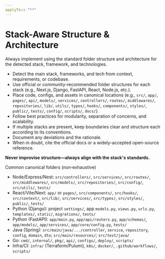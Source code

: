```yaml
---
applyTo:: "**"
---
```


# Stack-Aware Structure & Architecture

Always implement using the standard folder structure and architecture for the detected stack, framework, and technologies.

- Detect the main stack, frameworks, and tech from context, requirements, or codebase.
- Use official or community-recommended folder structures for each stack (e.g., Next.js, Django, FastAPI, React, Node.js, etc.).
- Place code, configs, and assets in canonical locations (e.g., `src/`, `app/`, `pages/`, `api/`, `models/`, `services/`, `controllers/`, `routes/`, `middlewares/`, `repositories/`, `lib/`, `utils/`, `types/`, `hooks/`, `components/`, `styles/`, `public/`, `tests/`, `config/`, `scripts/`, `docs/`).
- Follow best practices for modularity, separation of concerns, and scalability.
- If multiple stacks are present, keep boundaries clear and structure each according to its conventions.
- Document any deviations and the rationale.
- When in doubt, cite the official docs or a widely-accepted open-source reference.

**Never improvise structure—always align with the stack's standards.**

Common canonical folders (non‑exhaustive)
- Node/Express/Nest: `src/controllers/`, `src/services/`, `src/routes/`, `src/middlewares/`, `src/models/`, `src/repositories/`, `src/config/`, `src/utils/`, `tests/`
- React/Vite/Next: `app/` or `pages/`, `src/components/`, `src/hooks/`, `src/context/`, `src/lib/`, `src/services/`, `src/types/`, `src/styles/`, `public/`, `tests/`
- Python (Django): project `settings/`, app `models.py`, `views.py`, `urls.py`, `templates/`, `static/`, `migrations/`, `tests/`
- Python (FastAPI): `app/main.py`, `app/api/routers.py`, `app/schemas/`, `app/models/`, `app/services/`, `app/core/config.py`, `tests/`
- Java (Spring): `src/main/java/.../controller`, `service`, `repository`, `config`, `domain`, `dto`; `src/main/resources/`; `src/test/java/`
- Go: `cmd/`, `internal/`, `pkg/`, `api/`, `configs/`, `deploy/`, `scripts/`
- Infra/CI: `infra/` (Terraform/Pulumi), `k8s/`, `docker/`, `.github/workflows/`, `scripts/`
